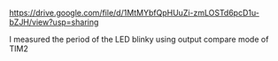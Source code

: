 https://drive.google.com/file/d/1MtMYbfQpHUuZi-zmLOSTd6pcD1u-bZJH/view?usp=sharing

I measured the period of the LED blinky using output compare mode of TIM2

